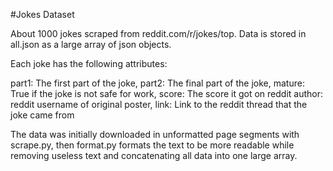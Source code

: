 #Jokes Dataset

About 1000 jokes scraped from reddit.com/r/jokes/top. Data is stored in all.json
as a large array of json objects.

Each joke has the following attributes:

part1: The first part of the joke,
part2: The final part of the joke,
mature: True if the joke is not safe for work,
score: The score it got on reddit
author: reddit username of original poster,
link: Link to the reddit thread that the joke came from

The data was initially downloaded in unformatted page segments with scrape.py,
then format.py formats the text to be more readable while removing useless text
and concatenating all data into one large array. 
